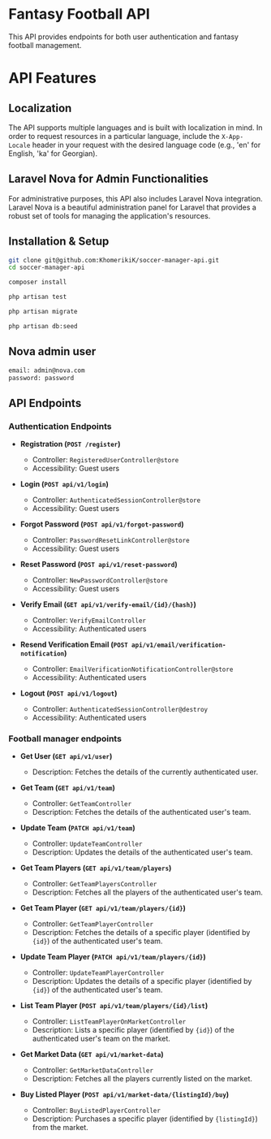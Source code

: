 # Fantasy Football API

This API provides endpoints for both user authentication and fantasy football management.

# API Features

## Localization

The API supports multiple languages and is built with localization in mind. In order to request resources in a particular language, include the `X-App-Locale` header in your request with the desired language code (e.g., 'en' for English, 'ka' for Georgian).

## Laravel Nova for Admin Functionalities

For administrative purposes, this API also includes Laravel Nova integration. Laravel Nova is a beautiful administration panel for Laravel that provides a robust set of tools for managing the application's resources.


## Installation & Setup

```bash
git clone git@github.com:KhomerikiK/soccer-manager-api.git
cd soccer-manager-api

composer install

php artisan test

php artisan migrate

php artisan db:seed

```

## Nova admin user
```bash
email: admin@nova.com
password: password
```

## API Endpoints

### Authentication Endpoints

- **Registration (`POST /register`)**
    - Controller: `RegisteredUserController@store`
    - Accessibility: Guest users

- **Login (`POST api/v1/login`)**
    - Controller: `AuthenticatedSessionController@store`
    - Accessibility: Guest users

- **Forgot Password (`POST api/v1/forgot-password`)**
    - Controller: `PasswordResetLinkController@store`
    - Accessibility: Guest users

- **Reset Password (`POST api/v1/reset-password`)**
    - Controller: `NewPasswordController@store`
    - Accessibility: Guest users

- **Verify Email (`GET api/v1/verify-email/{id}/{hash}`)**
    - Controller: `VerifyEmailController`
    - Accessibility: Authenticated users

- **Resend Verification Email (`POST api/v1/email/verification-notification`)**
    - Controller: `EmailVerificationNotificationController@store`
    - Accessibility: Authenticated users

- **Logout (`POST api/v1/logout`)**
    - Controller: `AuthenticatedSessionController@destroy`
    - Accessibility: Authenticated users

### Football manager endpoints

- **Get User (`GET api/v1/user`)**
    - Description: Fetches the details of the currently authenticated user.

- **Get Team (`GET api/v1/team`)**
    - Controller: `GetTeamController`
    - Description: Fetches the details of the authenticated user's team.

- **Update Team (`PATCH api/v1/team`)**
    - Controller: `UpdateTeamController`
    - Description: Updates the details of the authenticated user's team.

- **Get Team Players (`GET api/v1/team/players`)**
    - Controller: `GetTeamPlayersController`
    - Description: Fetches all the players of the authenticated user's team.

- **Get Team Player (`GET api/v1/team/players/{id}`)**
    - Controller: `GetTeamPlayerController`
    - Description: Fetches the details of a specific player (identified by `{id}`) of the authenticated user's team.

- **Update Team Player (`PATCH api/v1/team/players/{id}`)**
    - Controller: `UpdateTeamPlayerController`
    - Description: Updates the details of a specific player (identified by `{id}`) of the authenticated user's team.

- **List Team Player (`POST api/v1/team/players/{id}/list`)**
    - Controller: `ListTeamPlayerOnMarketController`
    - Description: Lists a specific player (identified by `{id}`) of the authenticated user's team on the market.

- **Get Market Data (`GET api/v1/market-data`)**
    - Controller: `GetMarketDataController`
    - Description: Fetches all the players currently listed on the market.

- **Buy Listed Player (`POST api/v1/market-data/{listingId}/buy`)**
    - Controller: `BuyListedPlayerController`
    - Description: Purchases a specific player (identified by `{listingId}`) from the market.
